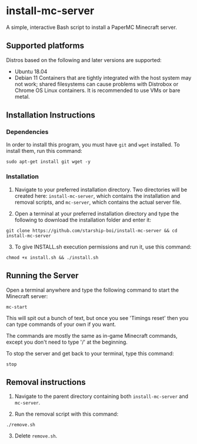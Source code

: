# install-mc-server
A simple, interactive Bash script to install a PaperMC Minecraft server.

## Supported platforms
Distros based on the following and later versions are supported:
* Ubuntu 18.04
* Debian 11
Containers that are tightly integrated with the host system may not work; shared filesystems can cause problems with Distrobox or Chrome OS Linux containers. It is recommended to use VMs or bare metal.

## Installation Instructions

### Dependencies
In order to install this program, you must have `git` and `wget` installed. To install them, run this command:
```
sudo apt-get install git wget -y
```

### Installation
1. Navigate to your preferred installation directory. Two directories will be created here: `install-mc-server`, which contains the installation and removal scripts, and `mc-server`, which contains the actual server file.

2. Open a terminal at your preferred installation directory and type the following to download the installation folder and enter it:
```
git clone https://github.com/starship-boi/install-mc-server && cd install-mc-server
```

3. To give INSTALL.sh execution permissions and run it, use this command:
```
chmod +x install.sh && ./install.sh
```

## Running the Server
Open a terminal anywhere and type the following command to start the Minecraft server:
```
mc-start
```
This will spit out a bunch of text, but once you see 'Timings reset' then you can type commands of your own if you want. 

The commands are mostly the same as in-game Minecraft commands, except you don't need to type '/' at the beginning.

To stop the server and get back to your terminal, type this command:
```
stop
```

## Removal instructions
1. Navigate to the parent directory containing both `install-mc-server` and `mc-server`.

2. Run the removal script with this command:
```
./remove.sh
```

3. Delete `remove.sh`.
